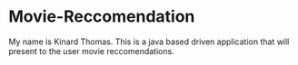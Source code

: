 # Movie-Reccomendation
My  name is Kinard Thomas. This is a java based driven application that will present to the user movie reccomendations.
